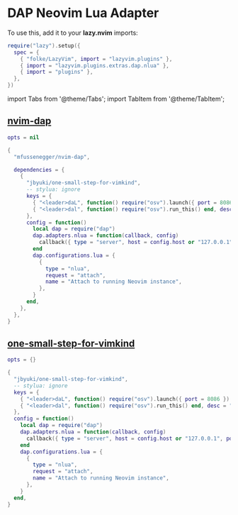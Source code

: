 # DAP Neovim Lua Adapter

<!-- plugins:start -->

To use this, add it to your **lazy.nvim** imports:

```lua title="lua/config/lazy.lua" {4}
require("lazy").setup({
  spec = {
    { "folke/LazyVim", import = "lazyvim.plugins" },
    { import = "lazyvim.plugins.extras.dap.nlua" },
    { import = "plugins" },
  },
})
```

import Tabs from '@theme/Tabs';
import TabItem from '@theme/TabItem';

## [nvim-dap](https://github.com/mfussenegger/nvim-dap)

<Tabs>

<TabItem value="opts" label="Options">

```lua
opts = nil
```

</TabItem>


<TabItem value="code" label="Full Spec">

```lua
{
  "mfussenegger/nvim-dap",

  dependencies = {
    {
      "jbyuki/one-small-step-for-vimkind",
      -- stylua: ignore
      keys = {
        { "<leader>daL", function() require("osv").launch({ port = 8086 }) end, desc = "Adapter Lua Server" },
        { "<leader>dal", function() require("osv").run_this() end, desc = "Adapter Lua" },
      },
      config = function()
        local dap = require("dap")
        dap.adapters.nlua = function(callback, config)
          callback({ type = "server", host = config.host or "127.0.0.1", port = config.port or 8086 })
        end
        dap.configurations.lua = {
          {
            type = "nlua",
            request = "attach",
            name = "Attach to running Neovim instance",
          },
        }
      end,
    },
  },
}
```

</TabItem>

</Tabs>

## [one-small-step-for-vimkind](https://github.com/jbyuki/one-small-step-for-vimkind)

<Tabs>

<TabItem value="opts" label="Options">

```lua
opts = {}
```

</TabItem>


<TabItem value="code" label="Full Spec">

```lua
{
  "jbyuki/one-small-step-for-vimkind",
  -- stylua: ignore
  keys = {
    { "<leader>daL", function() require("osv").launch({ port = 8086 }) end, desc = "Adapter Lua Server" },
    { "<leader>dal", function() require("osv").run_this() end, desc = "Adapter Lua" },
  },
  config = function()
    local dap = require("dap")
    dap.adapters.nlua = function(callback, config)
      callback({ type = "server", host = config.host or "127.0.0.1", port = config.port or 8086 })
    end
    dap.configurations.lua = {
      {
        type = "nlua",
        request = "attach",
        name = "Attach to running Neovim instance",
      },
    }
  end,
}
```

</TabItem>

</Tabs>

<!-- plugins:end -->
